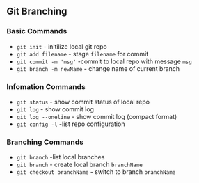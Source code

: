 ## Git Branching

### Basic Commands

* `git init` - initilize local git repo
* `git add filename` - stage `filename` for commit
* `git commit -m 'msg'` -commit to local repo with message `msg`
* `git branch -m newName` - change name of current branch

### Infomation Commands
* `git status` - show commit status of local repo 
* `git log` - show commit log
* `git log --oneline` - show commit log (compact format)
* `git config -l` -list repo configuration


### Branching Commands 
* `git branch` -list local branches
* `git branch` - create local branch `branchName`
* `git checkout branchName` - switch to branch `branchName` 